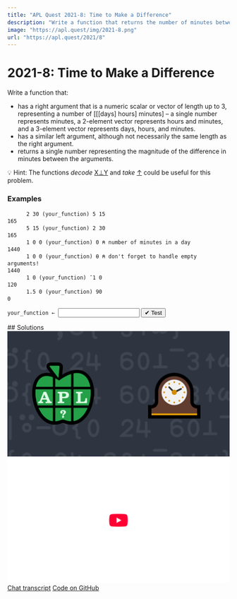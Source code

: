 ```yaml
---
title: "APL Quest 2021-8: Time to Make a Difference"
description: "Write a function that returns the number of minutes between two timestamps."
image: "https://apl.quest/img/2021-8.png"
url: "https://apl.quest/2021/8"
---
```


# <span class=s>2021-</span>8: Time to Make a Difference

<!-- Write a function that returns the number of minutes between two timestamps. -->

Write a function that:

- has a right argument that is a numeric scalar or vector of length up to 3, representing a number of [[[days] hours] minutes] – a single number represents minutes, a 2-element vector represents hours and minutes, and a 3-element vector represents days, hours, and minutes.
- has a similar left argument, although not necessarily the same length as the right argument.
- returns a single number representing the magnitude of the difference in minutes between the arguments.

💡 Hint: The functions <em>decode</em> <a href="https://help.dyalog.com/latest/#Language/Primitive%20Functions/Decode.htm" class="language-APL" target="_blank">X⊥Y</a> and <em>take</em> <a href="https://help.dyalog.com/latest/#Language/Primitive%20Functions/Take.htm" class="language-APL" target="_blank">↑</a>  could be useful for this problem.

### Examples

```APL
      2 30 (your_function) 5 15
165
      5 15 (your_function) 2 30
165
      1 0 0 (your_function) 0 ⍝ number of minutes in a day
1440
      1 0 0 (your_function) ⍬ ⍝ don't forget to handle empty arguments!
1440
      1 0 (your_function) ¯1 0
120
      1.5 0 (your_function) 90
0
```
<div class="pdiv">
  <code onclick="p_Input.focus()">your_function ← </code><input id="p_Input" autocomplete="off" spellcheck="false" oninput="this.parentElement.querySelector`button`.disabled=false;localStorage.setItem(window.location.pathname,this.value)" onkeypress="subm(event)">
  <button onclick="alert$.next`Testing…`;submitSolution`p`" class="md-button md-button--primary">&#x2714; Test</button>
</div>
<blockquote id="p_Output"></blockquote>
## Solutions
<div onclick="play(this)" title="Video on YouTube" class="yt">
<img alt="Video Thumbnail" src="../../img/2021-8.png">
<img alt="YouTube" src="../../img/yt-big.png">
</div>
<a href="https://chat.stackexchange.com/transcript/52405?m=64533505#64533505" target="_blank" class="md-button md-button--primary">Chat transcript</a>
<a href="https://github.com/dyalog/apl.quest/tree/main/2021/8.apl" target="_blank" class="md-button md-button--primary right">Code on GitHub</a>

<script>
    testCases={"a":[["2 30","5 15"],["5 15","2 30"],["1 0 0","0"],["1 0","¯1 0"],["1.5 0","90"],["¯100+?1⍴200","¯100+?1⍴200"],["¯100+?1⍴200","¯100+?2⍴200"],["¯100+?1⍴200","¯100+?3⍴200"],["¯100+?1⍴200","¯100+?⍬⍴200"],["¯100+?2⍴200","¯100+?1⍴200"],["¯100+?2⍴200","¯100+?2⍴200"],["¯100+?2⍴200","¯100+?3⍴200"],["¯100+?2⍴200","¯100+?⍬⍴200"],["¯100+?3⍴200","¯100+?1⍴200"],["¯100+?3⍴200","¯100+?2⍴200"],["¯100+?3⍴200","¯100+?3⍴200"],["¯100+?3⍴200","¯100+?⍬⍴200"],["¯100+?⍬⍴200","¯100+?1⍴200"],["¯100+?⍬⍴200","¯100+?2⍴200"],["¯100+?⍬⍴200","¯100+?3⍴200"],["¯100+?⍬⍴200","¯100+?⍬⍴200"]],"b":[["⍬","¯100+?1⍴200"],["⍬","¯100+?2⍴200"],["⍬","¯100+?3⍴200"],["⍬","¯100+?⍬⍴200"],["¯100+?1⍴200","⍬"],["¯100+?2⍴200","⍬"],["¯100+?3⍴200","⍬"],["¯100+?3⍴200","⍬"],["⍬","⍬"]],"f":"{|-/(0 24 60⊥¯3∘↑)¨⍺⍵}","p":","}
    p_Input.value=localStorage.getItem(window.location.pathname)
    play=e=>e.outerHTML=`<iframe src="https://www.youtube.com/embed/hQFMjRPFioI?list=PLYKQVqyrAEj9wDIUyLDGtDAFTKY38BUMN&autoplay=1" title="<span class=s>2021-</span>8: Time to Make a Difference (APL Quest 2021-8)" frameborder="0" allow="accelerometer; autoplay; clipboard-write; encrypted-media; gyroscope; picture-in-picture; web-share" referrerpolicy="strict-origin-when-cross-origin" allowfullscreen></iframe>`
</script>

